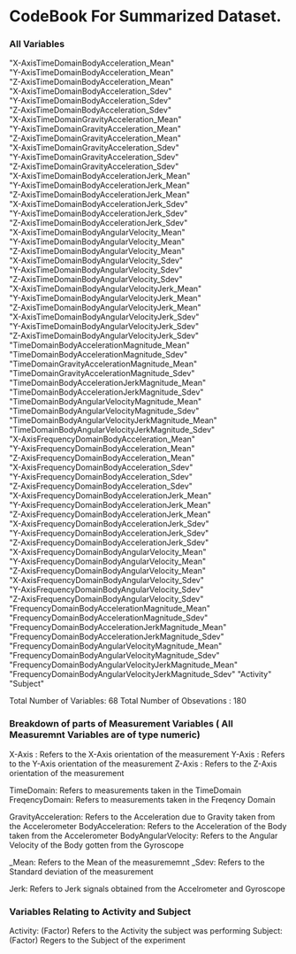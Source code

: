 # CodeBook For Summarized Dataset.

### All Variables
"X-AxisTimeDomainBodyAcceleration_Mean"                
"Y-AxisTimeDomainBodyAcceleration_Mean"                
"Z-AxisTimeDomainBodyAcceleration_Mean"                
"X-AxisTimeDomainBodyAcceleration_Sdev"               
"Y-AxisTimeDomainBodyAcceleration_Sdev"                
"Z-AxisTimeDomainBodyAcceleration_Sdev"               
"X-AxisTimeDomainGravityAcceleration_Mean"             
"Y-AxisTimeDomainGravityAcceleration_Mean"            
"Z-AxisTimeDomainGravityAcceleration_Mean"             
"X-AxisTimeDomainGravityAcceleration_Sdev"            
"Y-AxisTimeDomainGravityAcceleration_Sdev"             
"Z-AxisTimeDomainGravityAcceleration_Sdev"            
"X-AxisTimeDomainBodyAccelerationJerk_Mean"           
"Y-AxisTimeDomainBodyAccelerationJerk_Mean"           
"Z-AxisTimeDomainBodyAccelerationJerk_Mean"           
"X-AxisTimeDomainBodyAccelerationJerk_Sdev"           
"Y-AxisTimeDomainBodyAccelerationJerk_Sdev"            
"Z-AxisTimeDomainBodyAccelerationJerk_Sdev"           
"X-AxisTimeDomainBodyAngularVelocity_Mean"             
"Y-AxisTimeDomainBodyAngularVelocity_Mean"            
"Z-AxisTimeDomainBodyAngularVelocity_Mean"             
"X-AxisTimeDomainBodyAngularVelocity_Sdev"            
"Y-AxisTimeDomainBodyAngularVelocity_Sdev"            
"Z-AxisTimeDomainBodyAngularVelocity_Sdev"            
"X-AxisTimeDomainBodyAngularVelocityJerk_Mean"         
"Y-AxisTimeDomainBodyAngularVelocityJerk_Mean"        
"Z-AxisTimeDomainBodyAngularVelocityJerk_Mean"         
"X-AxisTimeDomainBodyAngularVelocityJerk_Sdev"        
"Y-AxisTimeDomainBodyAngularVelocityJerk_Sdev"         
"Z-AxisTimeDomainBodyAngularVelocityJerk_Sdev"        
"TimeDomainBodyAccelerationMagnitude_Mean"             
"TimeDomainBodyAccelerationMagnitude_Sdev"            
"TimeDomainGravityAccelerationMagnitude_Mean"          
"TimeDomainGravityAccelerationMagnitude_Sdev"         
"TimeDomainBodyAccelerationJerkMagnitude_Mean"        
"TimeDomainBodyAccelerationJerkMagnitude_Sdev"        
"TimeDomainBodyAngularVelocityMagnitude_Mean"        
"TimeDomainBodyAngularVelocityMagnitude_Sdev"         
"TimeDomainBodyAngularVelocityJerkMagnitude_Mean"      
"TimeDomainBodyAngularVelocityJerkMagnitude_Sdev"     
"X-AxisFrequencyDomainBodyAcceleration_Mean"           
"Y-AxisFrequencyDomainBodyAcceleration_Mean"          
"Z-AxisFrequencyDomainBodyAcceleration_Mean"          
"X-AxisFrequencyDomainBodyAcceleration_Sdev"          
"Y-AxisFrequencyDomainBodyAcceleration_Sdev"          
"Z-AxisFrequencyDomainBodyAcceleration_Sdev"          
"X-AxisFrequencyDomainBodyAccelerationJerk_Mean"      
"Y-AxisFrequencyDomainBodyAccelerationJerk_Mean"      
"Z-AxisFrequencyDomainBodyAccelerationJerk_Mean"       
"X-AxisFrequencyDomainBodyAccelerationJerk_Sdev"      
"Y-AxisFrequencyDomainBodyAccelerationJerk_Sdev"      
"Z-AxisFrequencyDomainBodyAccelerationJerk_Sdev"      
"X-AxisFrequencyDomainBodyAngularVelocity_Mean"       
"Y-AxisFrequencyDomainBodyAngularVelocity_Mean"       
"Z-AxisFrequencyDomainBodyAngularVelocity_Mean"       
"X-AxisFrequencyDomainBodyAngularVelocity_Sdev"       
"Y-AxisFrequencyDomainBodyAngularVelocity_Sdev"       
"Z-AxisFrequencyDomainBodyAngularVelocity_Sdev"       
"FrequencyDomainBodyAccelerationMagnitude_Mean"        
"FrequencyDomainBodyAccelerationMagnitude_Sdev"       
"FrequencyDomainBodyAccelerationJerkMagnitude_Mean"    
"FrequencyDomainBodyAccelerationJerkMagnitude_Sdev"   
"FrequencyDomainBodyAngularVelocityMagnitude_Mean"     
"FrequencyDomainBodyAngularVelocityMagnitude_Sdev"    
"FrequencyDomainBodyAngularVelocityJerkMagnitude_Mean" 
"FrequencyDomainBodyAngularVelocityJerkMagnitude_Sdev"
"Activity"
"Subject"    

Total Number of Variables: 68
Total Number of Obsevations : 180


### Breakdown of parts of Measurement Variables ( All Measuremnt Variables are of type numeric)
X-Axis : Refers to the X-Axis orientation of the measurement
Y-Axis : Refers to the Y-Axis orientation of the measurement
Z-Axis : Refers to the Z-Axis orientation of the measurement

TimeDomain: Refers to measurements taken in the TimeDomain
FreqencyDomain: Refers to measurements taken in the Freqency Domain

GravityAcceleration: Refers to the Acceleration due to Gravity taken from the Accelerometer
BodyAcceleration: Refers to the Acceleration of the Body taken from the Accelerometer
BodyAngularVelocity: Refers to the Angular Velocity of the Body gotten from the Gyroscope

_Mean: Refers to the Mean of the measurememnt 
_Sdev: Refers to the Standard deviation of the measurement

Jerk: Refers to Jerk signals obtained from the Accelrometer and Gyroscope

### Variables Relating to Activity and Subject 

Activity: (Factor) Refers to the Activity the subject was performing
Subject: (Factor) Regers to the Subject of the experiment
